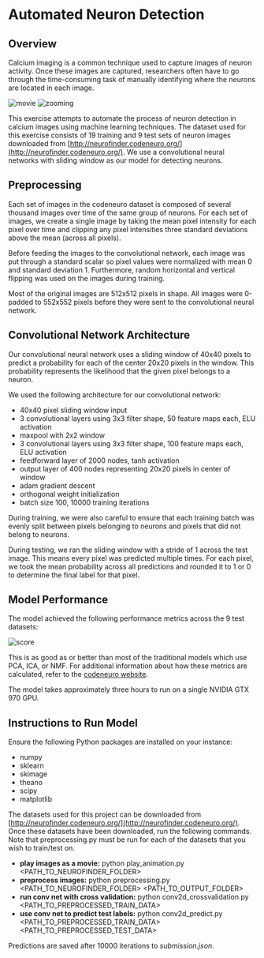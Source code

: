 # Automated Neuron Detection

## Overview
Calcium imaging is a common technique used to capture images of neuron activity. 
Once these images are captured, researchers often have to go through the time-consuming
task of manually identifying where the neurons are located in each image.

![movie](https://github.com/iamshang1/Projects/blob/master/Advanced_ML/Neuron_Detection/movie.gif)
![zooming](https://github.com/iamshang1/Projects/blob/master/Advanced_ML/Neuron_Detection/zooming.gif)

This exercise attempts to automate the process of neuron detection in calcium images
using machine learning techniques. The dataset used for this exercise consists of 19 training
and 9 test sets of neuron images downloaded from [http://neurofinder.codeneuro.org/](http://neurofinder.codeneuro.org/).
We use a convolutional neural networks with sliding window as our model for detecting neurons.

## Preprocessing
Each set of images in the codeneuro dataset is composed of several thousand images
over time of the same group of neurons. For each set of images, we create a single image by 
taking the mean pixel intensity for each pixel over time and clipping any pixel intensities three
standard deviations above the mean (across all pixels).

Before feeding the images to the convolutional network, each image was put through a standard
scalar so pixel values were normalized with mean 0 and standard deviation 1. Furthermore, random
horizontal and vertical flipping was used on the images during training.

Most of the original images are 512x512 pixels in shape. All images were 0-padded to 552x552 pixels
before they were sent to the convolutional neural network.

## Convolutional Network Architecture
Our convolutional neural network uses a sliding window of 40x40 pixels to predict a probability
for each of the center 20x20 pixels in the window. This probability represents the likelihood
that the given pixel belongs to a neuron.

We used the following architecture for our convolutional network: 
- 40x40 pixel sliding window input
- 3 convolutional layers using 3x3 filter shape, 50 feature maps each, ELU activation
- maxpool with 2x2 window
- 3 convolutional layers using 3x3 filter shape, 100 feature maps each, ELU activation
- feedforward layer of 2000 nodes, tanh activation
- output layer of 400 nodes representing 20x20 pixels in center of window
- adam gradient descent
- orthogonal weight initialization
- batch size 100, 10000 training iterations

During training, we were also careful to ensure that each training batch was
evenly split between pixels belonging to neurons and pixels that did not belong to
neurons.

During testing, we ran the sliding window with a stride of 1 across the test image. This means
every pixel was predicted multiple times. For each pixel, we took the mean probability across
all predictions and rounded it to 1 or 0 to determine the final label for that pixel.

## Model Performance
The model achieved the following performance metrics across the 9 test datasets:

![score](https://github.com/iamshang1/Projects/blob/master/Advanced_ML/Neuron_Detection/score.png)

This is as good as or better than most of the traditional models which use PCA, ICA,
or NMF. For additional information about how these metrics are calculated, refer to the
[codeneuro website](http://neurofinder.codeneuro.org/).

The model takes approximately three hours to run on a single NVIDIA GTX 970 GPU.

## Instructions to Run Model
Ensure the following Python packages are installed on your instance:
- numpy
- sklearn
- skimage
- theano
- scipy
- matplotlib

The datasets used for this project can be downloaded from [http://neurofinder.codeneuro.org/](http://neurofinder.codeneuro.org/).
Once these datasets have been downloaded, run the following commands. Note that preprocessing.py must be run for each of the
datasets that you wish to train/test on.

- **play images as a movie:** python play_animation.py \<PATH_TO_NEUROFINDER_FOLDER\>
- **preprocess images:** python preprocessing.py \<PATH_TO_NEUROFINDER_FOLDER\> \<PATH_TO_OUTPUT_FOLDER\>
- **run conv net with cross validation:** python conv2d_crossvalidation.py \<PATH_TO_PREPROCESSED_TRAIN_DATA\>
- **use conv net to predict test labels:** python conv2d_predict.py \<PATH_TO_PREPROCESSED_TRAIN_DATA\> \<PATH_TO_PREPROCESSED_TEST_DATA\>

Predictions are saved after 10000 iterations to *submission.json*.